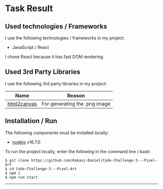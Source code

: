 # Task Result

## Used technologies / Frameworks

I use the following technologies / frameworks in my project:

- JavaScript / React

I chose React because it has fast DOM rendering

## Used 3rd Party Libraries

I use the following 3rd party libraries in my project:

| Name                                            | Reason                        |
| ----------------------------------------------- | ----------------------------- |
| [html2canvas](https://html2canvas.hertzen.com/) | For generating the .png image |

## Installation / Run

The following components must be installed locally:

- [nodejs](https://nodejs.org/en/) v16.7.0

To run the project locally, enter the following in the command line / bash:

```console
$ git clone https://github.com/Kakasi-Daniel/Code-Challenge-3---Pixel-Art
$ cd Code-Challenge-3---Pixel-Art
$ npm i
$ npm run start
```

---
